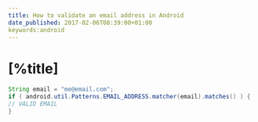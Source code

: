 ```yaml
---
title: How to validate an email address in Android
date_published: 2017-02-06T08:39:00+01:00
keywords:android
---
```


# [%title]

```java
String email = "me@email.com";
if ( android.util.Patterns.EMAIL_ADDRESS.matcher(email).matches() ) {
// VALID EMAIL
}
```
